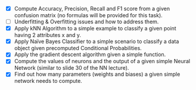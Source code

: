 - [x]  Compute Accuracy, Precision, Recall and F1 score from a given confusion matrix (no formulas will be provided for this task).
- [ ]  Underfitting & Overfitting issues and how to address them.
- [x]  Apply kNN Algorithm to a simple example to classify a given point having 2 attributes x and y.
- [x]  Apply Naïve Bayes Classifier to a simple scenario to classify a data object given precomputed Conditional Probabilities.
- [x]  Apply the gradient descent algorithm given a simple function.
- [x]  Compute the values of neurons and the output of a given simple Neural Network (similar to slide 30 of the NN lecture).
- [x]  Find out how many parameters (weights and biases) a given simple network needs to compute.